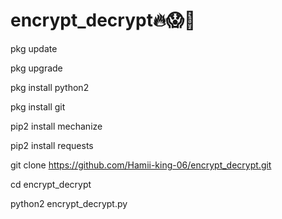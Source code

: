 # encrypt_decrypt🔥😱🖕

pkg update

pkg upgrade

pkg install python2

pkg install git

pip2 install mechanize

pip2 install requests

git clone https://github.com/Hamii-king-06/encrypt_decrypt.git

cd encrypt_decrypt

python2 encrypt_decrypt.py

  
